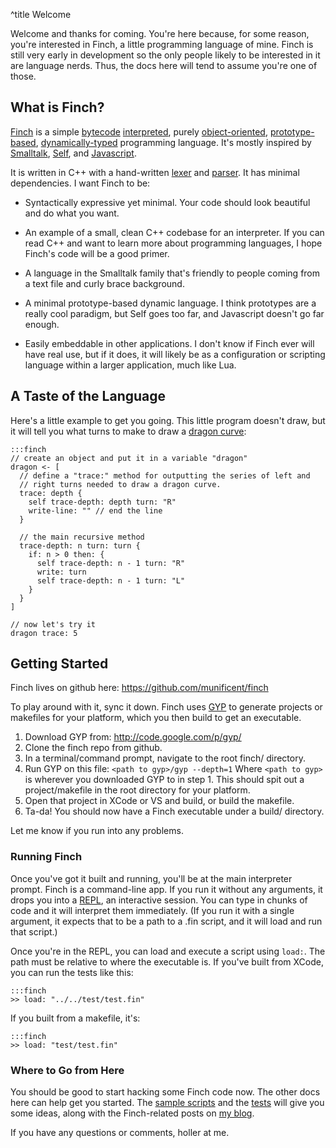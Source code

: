 ^title Welcome

Welcome and thanks for coming. You're here because, for some reason, you're interested in Finch, a little programming language of mine. Finch is still very early in development so the only people likely to be interested in it are language nerds. Thus, the docs here will tend to assume you're one of those.

## What is Finch?

[Finch](http://github.com/munificent/finch/) is a simple [bytecode](http://en.wikipedia.org/wiki/Bytecode) [interpreted](http://en.wikipedia.org/wiki/Interpreted_language), purely [object-oriented](http://en.wikipedia.org/wiki/Object-oriented_programming), [prototype-based](http://en.wikipedia.org/wiki/Prototype-based_programming), [dynamically-typed](http://en.wikipedia.org/wiki/Dynamic_programming_language) programming language. It's mostly inspired by [Smalltalk](http://www.smalltalk.org/main/), [Self](http://selflanguage.org/), and [Javascript](https://developer.mozilla.org/en/About_JavaScript).

It is written in C++ with a hand-written [lexer](https://github.com/munificent/finch/blob/master/src/Syntax/Lexer.h) and [parser](https://github.com/munificent/finch/blob/master/src/Syntax/FinchParser.h). It has minimal dependencies. I want Finch to be:

*   Syntactically expressive yet minimal. Your code should look beautiful and
    do what you want.

*   An example of a small, clean C++ codebase for an interpreter. If you can
    read C++ and want to learn more about programming languages, I hope Finch's
    code will be a good primer.

*   A language in the Smalltalk family that's friendly to people coming from a
    text file and curly brace background.

*   A minimal prototype-based dynamic language. I think prototypes are a really
    cool paradigm, but Self goes too far, and Javascript doesn't go far enough.

*   Easily embeddable in other applications. I don't know if Finch ever will
    have real use, but if it does, it will likely be as a configuration or
    scripting language within a larger application, much like Lua.

## A Taste of the Language

Here's a little example to get you going. This little program doesn't draw, but it will tell you what turns to make to draw a [dragon curve](http://en.wikipedia.org/wiki/Dragon_curve):

    :::finch
    // create an object and put it in a variable "dragon"
    dragon <- [
      // define a "trace:" method for outputting the series of left and
      // right turns needed to draw a dragon curve.
      trace: depth {
        self trace-depth: depth turn: "R"
        write-line: "" // end the line
      }

      // the main recursive method
      trace-depth: n turn: turn {
        if: n > 0 then: {
          self trace-depth: n - 1 turn: "R"
          write: turn
          self trace-depth: n - 1 turn: "L"
        }
      }
    ]

    // now let's try it
    dragon trace: 5

## Getting Started

Finch lives on github here: https://github.com/munificent/finch

To play around with it, sync it down. Finch uses [GYP][] to generate projects or
makefiles for your platform, which you then build to get an executable.

1. Download GYP from: http://code.google.com/p/gyp/
2. Clone the finch repo from github.
3. In a terminal/command prompt, navigate to the root finch/ directory.
4. Run GYP on this file: `<path to gyp>/gyp --depth=1`
   Where `<path to gyp>` is wherever you downloaded GYP to in step 1.
   This should spit out a project/makefile in the root directory for your
   platform.
5. Open that project in XCode or VS and build, or build the makefile.
6. Ta-da! You should now have a Finch executable under a build/ directory.

Let me know if you run into any problems.

[gyp]: http://code.google.com/p/gyp/

### Running Finch

Once you've got it built and running, you'll be at the main interpreter prompt. Finch is a command-line app. If you run it without any arguments, it drops you into a [REPL](http://en.wikipedia.org/wiki/REPL), an interactive session. You can type in chunks of code and it will interpret them immediately. (If you run it with a single argument, it expects that to be a path to a .fin script, and it will load and run that script.)

Once you're in the REPL, you can load and execute a script using <code>load:</code>. The path must be relative to where the executable is. If you've built from XCode, you can run the tests like this:

    :::finch
    >> load: "../../test/test.fin"

If you built from a makefile, it's:

    :::finch
    >> load: "test/test.fin"

### Where to Go from Here

You should be good to start hacking some Finch code now. The other docs here can help get you started. The [sample scripts](https://github.com/munificent/finch/tree/master/sample) and the [tests](https://github.com/munificent/finch/tree/master/test) will give you some ideas, along with the Finch-related posts on [my blog](http://journal.stuffwithstuff.com/category/finch/).

If you have any questions or comments, holler at me.